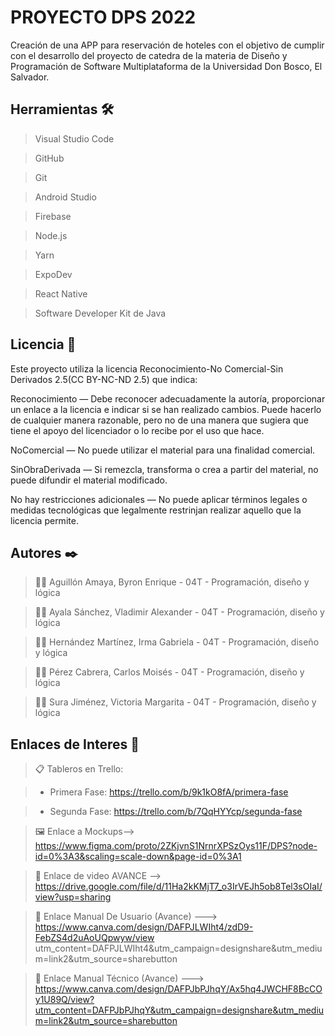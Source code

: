 # PROYECTO DPS 2022
Creación de una APP para reservación de hoteles con el objetivo de cumplir con el desarrollo del proyecto de catedra de la materia de Diseño y Programación de Software Multiplataforma de la Universidad Don Bosco, El Salvador. 

## Herramientas 🛠️
>Visual Studio Code

>GitHub

>Git

>Android Studio

>Firebase

>Node.js

>Yarn

>ExpoDev

>React Native

>Software Developer Kit de Java

## Licencia 📄
Este proyecto utiliza la licencia Reconocimiento-No Comercial-Sin Derivados 2.5(CC BY-NC-ND 2.5) que indica:

Reconocimiento — Debe reconocer adecuadamente la autoría, proporcionar un enlace a la licencia e indicar si se han realizado cambios. Puede hacerlo de cualquier manera razonable, pero no de una manera que sugiera que tiene el apoyo del licenciador o lo recibe por el uso que hace.

NoComercial — No puede utilizar el material para una finalidad comercial.

SinObraDerivada — Si remezcla, transforma o crea a partir del material, no puede difundir el material modificado.

No hay restricciones adicionales — No puede aplicar términos legales o medidas tecnológicas que legalmente restrinjan realizar aquello que la licencia permite.

## Autores ✒️
> 👨🏻 Aguillón Amaya, Byron Enrique     -  04T  -  Programación, diseño y lógica

> 👨🏻 Ayala Sánchez, Vladimir Alexander -  04T  -  Programación, diseño y lógica

> 👩🏻 Hernández Martínez, Irma Gabriela -  04T  -  Programación, diseño y lógica

> 👨🏻 Pérez Cabrera, Carlos Moisés      -  04T  -  Programación, diseño y lógica

> 👩🏻 Sura Jiménez, Victoria Margarita  -  04T  -  Programación, diseño y lógica


## Enlaces de Interes 👀
> 📋 Tableros en Trello:

> * Primera Fase: https://trello.com/b/9k1kO8fA/primera-fase

> * Segunda Fase: https://trello.com/b/7QqHYYcp/segunda-fase

> 🖼 Enlace a Mockups--> https://www.figma.com/proto/2ZKjvnS1NrnrXPSzOys11F/DPS?node-id=0%3A3&scaling=scale-down&page-id=0%3A1

> 🎥 Enlace de video AVANCE --> https://drive.google.com/file/d/11Ha2kKMjT7_o3IrVEJh5ob8Tel3sOIaI/view?usp=sharing

> 📖 Enlace Manual De Usuario (Avance) ---> https://www.canva.com/design/DAFPJLWIht4/zdD9-FebZS4d2uAoUQpwyw/view utm_content=DAFPJLWIht4&utm_campaign=designshare&utm_medium=link2&utm_source=sharebutton

> 📖 Enlace Manual Técnico (Avance) ---> https://www.canva.com/design/DAFPJbPJhqY/Ax5hq4JWCHF8BcCOy1U89Q/view?utm_content=DAFPJbPJhqY&utm_campaign=designshare&utm_medium=link2&utm_source=sharebutton
